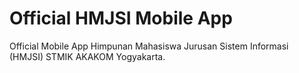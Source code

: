# Official HMJSI Mobile App

Official Mobile App Himpunan Mahasiswa Jurusan Sistem Informasi (HMJSI) STMIK AKAKOM Yogyakarta.